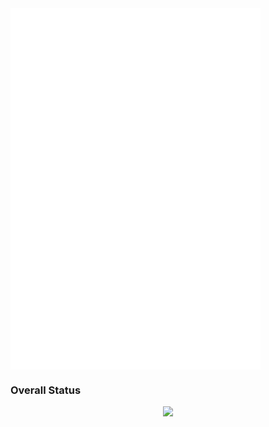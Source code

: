 <div style="position:relative; display: flex; flex-wrap: nowrap;"> 
  <img width="400px" src="./github-metrics.svg" />
</div> 

### Overall Status

<p align="center">
  <img src="https://github-readme-stats.vercel.app/api?username=weigui404&show_icons=true&count_private=true" width="400px"/>
</p>